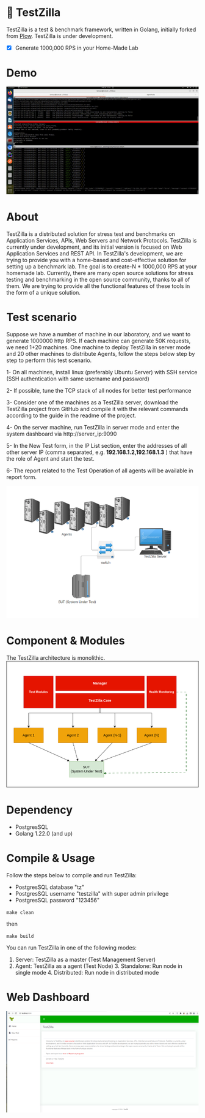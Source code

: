 # 🦖 TestZilla 
TestZilla is a test  & benchmark framework, written in Golang, initially forked from [Plow](https://github.com/six-ddc/plow). TestZilla is under development. 
- [x] Generate 1000,000 RPS in your Home-Made Lab

# Demo
![TestZilla Demo](demo.gif)

# About 

TestZilla is a distributed solution for stress test and benchmarks on Application Services, APIs, Web Servers and Network Protocols. TestZilla is currently under development, and its initial version is focused on Web Application Services and REST API. In TestZilla's development, we are trying to provide you with a home-based and cost-effective solution for setting up a benchmark lab. The goal is to create-N * 1000,000 RPS at your homemade lab. Currently, there are many open source solutions for stress testing and benchmarking in the open source community, thanks to all of them. We are trying to provide all the functional features of these tools in the form of a unique solution.
# Test scenario
Suppose we have a number of machine  in our laboratory, and we want to generate 1000000 http RPS. If each machine can generate 50K requests, we need 1+20 machines. One machine to deploy TestZilla in server mode and 20 other machines to distribute Agents, follow the steps below step by step to perform this test scenario.

1- On all machines, install linux  (preferably Ubuntu Server) with SSH service  (SSH authentication with same username and password)

2- If possible, tune the TCP stack of all nodes for better test performance

3- Consider one of the machines as a TestZilla server, download the TestZilla project from GitHub  and compile it with the relevant commands according to the guide in the readme of the project.

4- On the server machine, run TestZilla in server mode and enter the system dashboard via http://server_ip:9090

5- In the New Test form, in the IP List section, enter the addresses of all other server IP (comma separated, e.g. **192.168.1.2,192.168.1.3** ) that have the role of Agent and start the test.

6- The report related to the Test Operation of all agents will be available in report form.

![Test Plan](scenario.png)

# Component & Modules
The TestZilla architecture is monolithic.
![TestZilla Internal](TestZilla.png)

# Dependency 
 - PostgresSQL
 - Golang 1.22.0 (and up)

# Compile & Usage
Follow the steps below to compile and run TestZilla:

 -  PostgresSQL database "tz"
 -  PostgresSQL username  "testzilla" with super admin privilege
 -  PostgresSQL password  "123456"

``
make clean
``

then

``
make build
``

You can run TestZilla in one of the following modes:

1. Server: TestZilla as a master (Test Management Server)
2. Agent:  TestZilla as a agent (Test Node)
   3. Standalone: Run node in single mode
   4. Distributed: Run node in distributed mode 
 # Web Dashboard

![web dashboard](screen.png)



